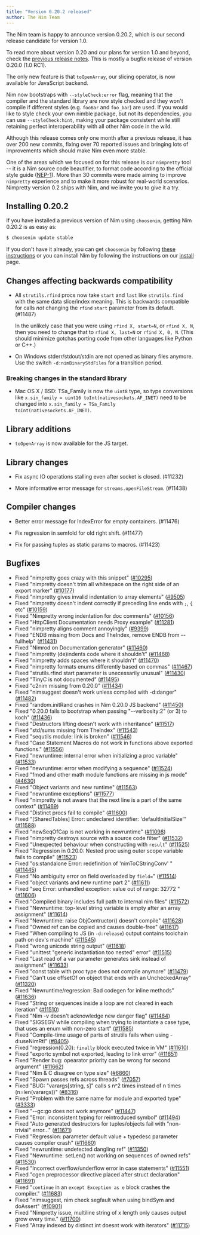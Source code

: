 ```yaml
---
title: "Version 0.20.2 released"
author: The Nim Team
---
```


The Nim team is happy to announce version 0.20.2, which is our second
release candidate for version 1.0.

To read more about version 0.20 and our plans for version 1.0 and beyond,
check the [previous release notes](https://nim-lang.org/blog/2019/06/06/version-0200-released.html).
This is mostly a bugfix release of version 0.20.0 (1.0 RC1).

The only new feature is that `toOpenArray`, our slicing operator,
is now available for JavaScript backend.

Nim now bootstraps with `--styleCheck:error` flag, meaning that the compiler
and the standard library are now style checked and they won't compile if
different styles (e.g. `fooBar` and `foo_bar`) are used.
If you would like to style check your own nimble package, but not its
dependencies, you can use `--styleCheck:hint`, making your package consistent
while still retaining perfect interoperability with all other Nim code in the wild.

Although this release comes only one month after a previous release,
it has over 200 new commits, fixing over 70 reported issues and bringing
lots of improvements which should make Nim even more stable.

One of the areas which we focused on for this release is our `nimpretty` tool --
it is a Nim source code beautifier, to format code according to the official
style guide ([NEP-1](https://nim-lang.org/docs/nep1.html)).
More than 30 commits were made aiming to improve `nimpretty` experience and
to make it more robust for real-world scenarios.
Nimpretty version 0.2 ships with Nim, and we invite you to give it a try.



## Installing 0.20.2

If you have installed a previous version of Nim using ``choosenim``,
getting Nim 0.20.2 is as easy as:

```bash
$ choosenim update stable
```

If you don't have it already, you can get ``choosenim`` by following
[these instructions](https://github.com/dom96/choosenim) or you can install
Nim by following the instructions on our
[install](https://nim-lang.org/install.html) page.




## Changes affecting backwards compatibility

- All `strutils.rfind` procs now take `start` and `last` like `strutils.find`
  with the same data slice/index meaning. This is backwards compatible for
  calls *not* changing the `rfind` `start` parameter from its default. (#11487)

  In the unlikely case that you were using `rfind X, start=N`, or `rfind X, N`,
  then you need to change that to `rfind X, last=N` or `rfind X, 0, N`. (This
  should minimize gotchas porting code from other languages like Python or C++.)

- On Windows stderr/stdout/stdin are not opened as binary files anymore. Use the switch
  `-d:nimBinaryStdFiles` for a transition period.

### Breaking changes in the standard library

- Mac OS X / BSD: TSa_Family is now the ``uint8`` type, so type
  conversions like ``x.sin_family = uint16 toInt(nativesockets.AF_INET)``
  need to be changed into ``x.sin_family = TSa_Family toInt(nativesockets.AF_INET)``.



## Library additions

- `toOpenArray` is now available for the JS target.


## Library changes

- Fix async IO operations stalling even after socket is closed. (#11232)

- More informative error message for `streams.openFileStream`. (#11438)


## Compiler changes

- Better error message for IndexError for empty containers. (#11476)

- Fix regression in semfold for old right shift. (#11477)

- Fix for passing tuples as static params to macros. (#11423)


## Bugfixes

- Fixed "nimpretty goes crazy with this snippet"
  ([#10295](https://github.com/nim-lang/Nim/issues/10295))
- Fixed "nimpretty doesn't trim all whitespace on the right side of an export marker"
  ([#10177](https://github.com/nim-lang/Nim/issues/10177))
- Fixed "nimpretty gives invalid indentation to array elements"
  ([#9505](https://github.com/nim-lang/Nim/issues/9505))
- Fixed "nimpretty doesn't indent correctly if preceding line ends with `;`, `{` etc"
  ([#10159](https://github.com/nim-lang/Nim/issues/10159))
- Fixed "Nimpretty wrong indentation for doc comments"
  ([#10156](https://github.com/nim-lang/Nim/issues/10156))
- Fixed "HttpClient Documentation needs Proxy example"
  ([#11281](https://github.com/nim-lang/Nim/issues/11281))
- Fixed "nimpretty aligns comment annoyingly"
  ([#9399](https://github.com/nim-lang/Nim/issues/9399))
- Fixed "ENDB missing from Docs and TheIndex, remove ENDB from --fullhelp"
  ([#11431](https://github.com/nim-lang/Nim/issues/11431))
- Fixed "Nimrod on Documentation generator"
  ([#11460](https://github.com/nim-lang/Nim/issues/11460))
- Fixed "nimpretty (de)indents code where it shouldn't"
  ([#11468](https://github.com/nim-lang/Nim/issues/11468))
- Fixed "nimpretty adds spaces where it shouldn't"
  ([#11470](https://github.com/nim-lang/Nim/issues/11470))
- Fixed "nimpretty formats enums differently based on commas"
  ([#11467](https://github.com/nim-lang/Nim/issues/11467))
- Fixed "strutils.rfind start parameter is unecessarily unusual"
  ([#11430](https://github.com/nim-lang/Nim/issues/11430))
- Fixed "TinyC is not documented"
  ([#11495](https://github.com/nim-lang/Nim/issues/11495))
- Fixed "c2nim missing from 0.20.0"
  ([#11434](https://github.com/nim-lang/Nim/issues/11434))
- Fixed "nimsuggest doesn't work unless compiled with -d:danger"
  ([#11482](https://github.com/nim-lang/Nim/issues/11482))
- Fixed "random.initRand crashes in Nim 0.20.0 JS backend"
  ([#11450](https://github.com/nim-lang/Nim/issues/11450))
- Fixed "0.20.0 fails to bootstrap when passing "--verbosity:2" (or 3) to koch"
  ([#11436](https://github.com/nim-lang/Nim/issues/11436))
- Fixed "Destructors lifting doesn't work with inheritance"
  ([#11517](https://github.com/nim-lang/Nim/issues/11517))
- Fixed "std/sums missing from TheIndex"
  ([#11543](https://github.com/nim-lang/Nim/issues/11543))
- Fixed "sequtils module: link is broken"
  ([#11546](https://github.com/nim-lang/Nim/issues/11546))
- Fixed "Case Statement Macros do not work in functions above exported functions."
  ([#11556](https://github.com/nim-lang/Nim/issues/11556))
- Fixed "newruntime: internal error when initializing a proc variable"
  ([#11533](https://github.com/nim-lang/Nim/issues/11533))
- Fixed "newruntime: error when modifying a sequence"
  ([#11524](https://github.com/nim-lang/Nim/issues/11524))
- Fixed "fmod and other math module functions are missing in js mode"
  ([#4630](https://github.com/nim-lang/Nim/issues/4630))
- Fixed "Object variants and new runtime"
  ([#11563](https://github.com/nim-lang/Nim/issues/11563))
- Fixed "newruntime exceptions"
  ([#11577](https://github.com/nim-lang/Nim/issues/11577))
- Fixed "nimpretty is not aware that the next line is a part of the same context"
  ([#11469](https://github.com/nim-lang/Nim/issues/11469))
- Fixed "Distinct procs fail to compile"
  ([#11600](https://github.com/nim-lang/Nim/issues/11600))
- Fixed "[SharedTables] Error: undeclared identifier: 'defaultInitialSize'"
  ([#11588](https://github.com/nim-lang/Nim/issues/11588))
- Fixed "newSeqOfCap is not working in newruntime"
  ([#11098](https://github.com/nim-lang/Nim/issues/11098))
- Fixed "nimpretty destroys source with a source code filter"
  ([#11532](https://github.com/nim-lang/Nim/issues/11532))
- Fixed "Unexpected behaviour when constructing with `result`"
  ([#11525](https://github.com/nim-lang/Nim/issues/11525))
- Fixed "Regression in 0.20.0: Nested proc using outer scope variable fails to compile"
  ([#11523](https://github.com/nim-lang/Nim/issues/11523))
- Fixed "os:standalone Error: redefinition of 'nimToCStringConv' "
  ([#11445](https://github.com/nim-lang/Nim/issues/11445))
- Fixed "No ambiguity error on field overloaded by `field=`"
  ([#11514](https://github.com/nim-lang/Nim/issues/11514))
- Fixed "object variants and new runtime part 2"
  ([#11611](https://github.com/nim-lang/Nim/issues/11611))
- Fixed "seq Error: unhandled exception: value out of range: 32772 "
  ([#11606](https://github.com/nim-lang/Nim/issues/11606))
- Fixed "Compiled binary includes full path to internal nim files"
  ([#11572](https://github.com/nim-lang/Nim/issues/11572))
- Fixed "Newruntime: top-level string variable is empty after an array assignment"
  ([#11614](https://github.com/nim-lang/Nim/issues/11614))
- Fixed "Newruntime: raise ObjContructor() doesn't compile"
  ([#11628](https://github.com/nim-lang/Nim/issues/11628))
- Fixed "Owned ref can be copied and causes double-free"
  ([#11617](https://github.com/nim-lang/Nim/issues/11617))
- Fixed "When compiling to JS (in `-d:release`) output contains toolchain path on dev's machine"
  ([#11545](https://github.com/nim-lang/Nim/issues/11545))
- Fixed "wrong unicode string output"
  ([#11618](https://github.com/nim-lang/Nim/issues/11618))
- Fixed "unittest "generic instantiation too nested" error"
  ([#11515](https://github.com/nim-lang/Nim/issues/11515))
- Fixed "Last read of a var parameter generates sink instead of assignment"
  ([#11633](https://github.com/nim-lang/Nim/issues/11633))
- Fixed "const table with proc type does not compile anymore"
  ([#11479](https://github.com/nim-lang/Nim/issues/11479))
- Fixed "Can't use offsetOf on object that ends with an UncheckedArray"
  ([#11320](https://github.com/nim-lang/Nim/issues/11320))
- Fixed "Newruntime/regression: Bad codegen for inline methods"
  ([#11636](https://github.com/nim-lang/Nim/issues/11636))
- Fixed "String or sequences inside a loop are not cleared in each iteration"
  ([#11510](https://github.com/nim-lang/Nim/issues/11510))
- Fixed "Nim -v doesn't acknowledge new danger flag"
  ([#11484](https://github.com/nim-lang/Nim/issues/11484))
- Fixed "SIGSEGV while compiling when trying to instantiate a case type, that uses an enum with non-zero start"
  ([#11585](https://github.com/nim-lang/Nim/issues/11585))
- Fixed "Compile-time usage of parts of strutils fails when using -d:useNimRtl"
  ([#8405](https://github.com/nim-lang/Nim/issues/8405))
- Fixed "regression(0.20): `finally` block executed twice in VM"
  ([#11610](https://github.com/nim-lang/Nim/issues/11610))
- Fixed "exportc symbol not exported, leading to link error"
  ([#11651](https://github.com/nim-lang/Nim/issues/11651))
- Fixed "Render bug: opearator priority can be wrong for second argument"
  ([#11662](https://github.com/nim-lang/Nim/issues/11662))
- Fixed "Nim & C disagree on type size"
  ([#6860](https://github.com/nim-lang/Nim/issues/6860))
- Fixed "Spawn passes refs across threads"
  ([#7057](https://github.com/nim-lang/Nim/issues/7057))
- Fixed "BUG: "varargs[string, `$`]"  calls `$` n^2 times instead of n times (n=len(varargs))"
  ([#8316](https://github.com/nim-lang/Nim/issues/8316))
- Fixed "Problem with the same name for module and exported type"
  ([#3333](https://github.com/nim-lang/Nim/issues/3333))
- Fixed "--gc:go does not work anymore"
  ([#11447](https://github.com/nim-lang/Nim/issues/11447))
- Fixed "Error: inconsistent typing for reintroduced symbol"
  ([#11494](https://github.com/nim-lang/Nim/issues/11494))
- Fixed "Auto generated destructors  for tuples/objects fail with "non-trivial" error..."
  ([#11671](https://github.com/nim-lang/Nim/issues/11671))
- Fixed "Regression: parameter default value + typedesc parameter causes compiler crash"
  ([#11660](https://github.com/nim-lang/Nim/issues/11660))
- Fixed "newruntime: undetected dangling ref"
  ([#11350](https://github.com/nim-lang/Nim/issues/11350))
- Fixed "Newruntime: setLen() not working on sequences of owned refs"
  ([#11530](https://github.com/nim-lang/Nim/issues/11530))
- Fixed "Incorrect overflow/underflow error in case statements"
  ([#11551](https://github.com/nim-lang/Nim/issues/11551))
- Fixed "cgen preprocessor directive placed after struct declaration"
  ([#11691](https://github.com/nim-lang/Nim/issues/11691))
- Fixed "`continue` in an `except Exception as e` block crashes the compiler."
  ([#11683](https://github.com/nim-lang/Nim/issues/11683))
- Fixed "nimsuggest, nim check segfault when using bindSym and doAssert"
  ([#10901](https://github.com/nim-lang/Nim/issues/10901))
- Fixed "Nimpretty issue, multiline string of x length only causes output grow every time."
  ([#11700](https://github.com/nim-lang/Nim/issues/11700))
- Fixed "Array indexed by distinct int doesnt work with iterators"
  ([#11715](https://github.com/nim-lang/Nim/issues/11715))
